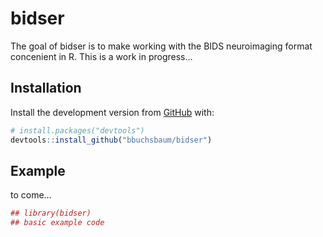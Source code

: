 
<!-- README.md is generated from README.Rmd. Please edit that file -->

# bidser

<!-- badges: start -->

<!-- badges: end -->

The goal of bidser is to make working with the BIDS neuroimaging format
concenient in R. This is a work in progress…

## Installation

Install the development version from [GitHub](https://github.com/) with:

``` r
# install.packages("devtools")
devtools::install_github("bbuchsbaum/bidser")
```

## Example

to come…

``` r
## library(bidser)
## basic example code
```
